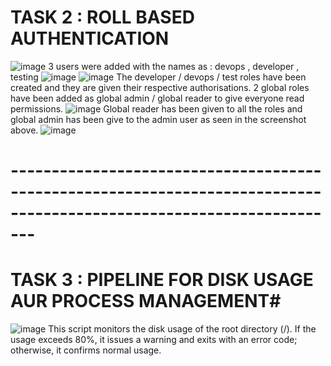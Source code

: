 # TASK 2 : ROLL BASED AUTHENTICATION

![image](https://github.com/user-attachments/assets/03cc8ece-aa53-4d19-a733-ff4583d6ed15)
3 users were added with the names as : devops , developer , testing
![image](https://github.com/user-attachments/assets/ef85c0c6-9391-42e5-9f54-6768d1f63c56)
![image](https://github.com/user-attachments/assets/6b752248-54e3-4365-98a4-9a648349d9d2)
The developer / devops / test roles have been created and they are given their respective authorisations.
2 global roles have been added as global admin / global reader to give everyone read permissions.
![image](https://github.com/user-attachments/assets/7807d101-9b39-4016-9448-22b419f6deec)
Global reader has been given to all the roles and global admin has been give to the admin user as seen in the screenshot above.
![image](https://github.com/user-attachments/assets/ff8f4e62-51f5-45fc-8ace-0d14f5a1b517)
# ---------------------------------------------------------------------------------------------------------------------
# TASK 3 : PIPELINE FOR DISK USAGE AUR PROCESS MANAGEMENT#
![image](https://github.com/user-attachments/assets/0c8311bf-1201-4213-8cc3-38e541d71803)
This script monitors the disk usage of the root directory (/). If the usage exceeds 80%, it issues a warning and exits with an error code; otherwise, it confirms normal usage.










